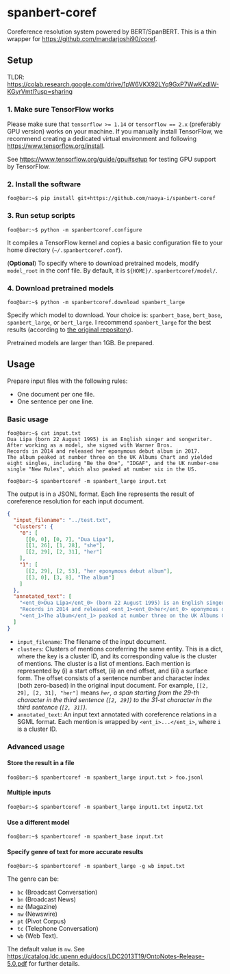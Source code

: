# spanbert-coref

Coreference resolution system powered by BERT/SpanBERT. This is a thin wrapper for https://github.com/mandarjoshi90/coref.


## Setup

TLDR: https://colab.research.google.com/drive/1pW6VKX92LYq9GxP7WwKzdlW-KGyrVmtI?usp=sharing

### 1. Make sure TensorFlow works

Please make sure that `tensorflow >= 1.14` or `tensorflow == 2.x` (preferably GPU version) works on your machine.
If you manually install TensorFlow, we recommend creating a dedicated virtual environment and following https://www.tensorflow.org/install.

See https://www.tensorflow.org/guide/gpu#setup for testing GPU support by TensorFlow.


### 2. Install the software

```console
foo@bar:~$ pip install git+https://github.com/naoya-i/spanbert-coref
```


### 3. Run setup scripts

```console
foo@bar:~$ python -m spanbertcoref.configure
```

It compiles a TensorFlow kernel and copies a basic configuration file to your home directory (`~/.spanbertcoref.conf`).

(**Optional**) To specify where to download pretrained models, modify `model_root` in the conf file.
By default, it is `${HOME}/.spanbertcoref/model/`.


### 4. Download pretrained models

```console
foo@bar:~$ python -m spanbertcoref.download spanbert_large
```

Specify which model to download. Your choice is: `spanbert_base`, `bert_base`, `spanbert_large`, or `bert_large`. I recommend `spanbert_large` for the best results (according to [the original repository](https://github.com/mandarjoshi90/coref)).

Pretrained models are larger than 1GB. Be prepared.


## Usage

Prepare input files with the following rules:

- One document per one file.
- One sentence per one line.


### Basic usage

```console
foo@bar:~$ cat input.txt
Dua Lipa (born 22 August 1995) is an English singer and songwriter.
After working as a model, she signed with Warner Bros.
Records in 2014 and released her eponymous debut album in 2017.
The album peaked at number three on the UK Albums Chart and yielded eight singles, including "Be the One", "IDGAF", and the UK number-one single "New Rules", which also peaked at number six in the US.

foo@bar:~$ spanbertcoref -m spanbert_large input.txt
```

The output is in a JSONL format.
Each line represents the result of coreference resolution for each input document.

```json
{
  "input_filename": "../test.txt",
  "clusters": {
    "0": [
      [[0, 0], [0, 7], "Dua Lipa"],
      [[1, 26], [1, 28], "she"],
      [[2, 29], [2, 31], "her"]
    ],
    "1": [
      [[2, 29], [2, 53], "her eponymous debut album"],
      [[3, 0], [3, 8], "The album"]
    ]
  },
  "annotated_text": [
    "<ent_0>Dua Lipa</ent_0> (born 22 August 1995) is an English singer and songwriter. After working as a model, <ent_0>she</ent_0> signed with Warner Bros.",
    "Records in 2014 and released <ent_1><ent_0>her</ent_0> eponymous debut album</ent_1> in 2017.",
    "<ent_1>The album</ent_1> peaked at number three on the UK Albums Chart and yielded eight singles, including \"Be the One\", \"IDGAF\", and the UK number-one single \"New Rules\", which also peaked at number six in the US."
  ]
}
```

- `input_filename`: The filename of the input document.
- `clusters`: Clusters of mentions coreferring the same entity. This is a dict, where the key is a cluster ID, and its corresponding value is the cluster of mentions. The cluster is a list of mentions. Each mention is represented by (i) a start offset, (ii) an end offset, and (iii) a surface form. The offset consists of a sentence number and character index (both zero-based) in the original input document. For example, `[[2, 29], [2, 31], "her"]` means *`her`, a span starting from the 29-th character in the third sentence (`[2, 29]`) to the 31-st character in the third sentence (`[2, 31]`)*.
- `annotated_text`: An input text annotated with coreference relations in a SGML format. Each mention is wrapped by `<ent_i>...</ent_i>`, where `i` is a cluster ID.


### Advanced usage

#### Store the result in a file

```console
foo@bar:~$ spanbertcoref -m spanbert_large input.txt > foo.jsonl
```

#### Multiple inputs

```console
foo@bar:~$ spanbertcoref -m spanbert_large input1.txt input2.txt
```

#### Use a different model

```console
foo@bar:~$ spanbertcoref -m spanbert_base input.txt
```

#### Specify genre of text for more accurate results

```console
foo@bar:~$ spanbertcoref -m spanbert_large -g wb input.txt
```

The genre can be:
- `bc` (Broadcast Conversation)
- `bn` (Broadcast News)
- `mz` (Magazine) 
- `nw` (Newswire) 
- `pt` (Pivot Corpus) 
- `tc` (Telephone Conversation) 
- `wb` (Web Text).

The default value is `nw`.
See https://catalog.ldc.upenn.edu/docs/LDC2013T19/OntoNotes-Release-5.0.pdf for further details.
